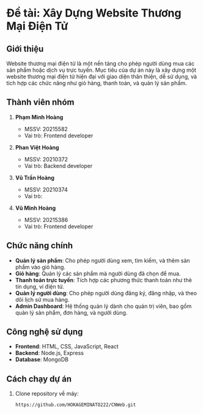 # Đề tài: Xây Dựng Website Thương Mại Điện Tử

## Giới thiệu
Website thương mại điện tử là một nền tảng cho phép người dùng mua các sản phẩm hoặc dịch vụ trực tuyến. Mục tiêu của dự án này là xây dựng một website thương mại điện tử hiện đại với giao diện thân thiện, dễ sử dụng, và tích hợp các chức năng như giỏ hàng, thanh toán, và quản lý sản phẩm.

## Thành viên nhóm
1. **Phạm Minh Hoàng**
   - MSSV: 20215582
   - Vai trò: Frontend developer

2. **Phan Việt Hoàng**
   - MSSV: 20210372
   - Vai trò: Backend developer

3. **Vũ Trần Hoàng**
   - MSSV: 20210374
   - Vai trò: 

4. **Vũ Minh Hoàng**
   - MSSV: 20215386
   - Vai trò: Frontend developer

## Chức năng chính
- **Quản lý sản phẩm**: Cho phép người dùng xem, tìm kiếm, và thêm sản phẩm vào giỏ hàng.
- **Giỏ hàng**: Quản lý các sản phẩm mà người dùng đã chọn để mua.
- **Thanh toán trực tuyến**: Tích hợp các phương thức thanh toán như thẻ tín dụng, ví điện tử.
- **Quản lý người dùng**: Cho phép người dùng đăng ký, đăng nhập, và theo dõi lịch sử mua hàng.
- **Admin Dashboard**: Hệ thống quản lý dành cho quản trị viên, bao gồm quản lý sản phẩm, đơn hàng, và người dùng.

## Công nghệ sử dụng
- **Frontend**: HTML, CSS, JavaScript, React 
- **Backend**: Node.js, Express
- **Database**: MongoDB 



## Cách chạy dự án
1. Clone repository về máy:
   ```bash
   https://github.com/HOKAGEMINATO222/CNWeb.git
